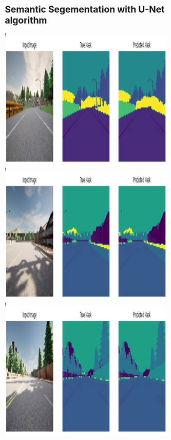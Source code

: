# Semantic Segementation with U-Net algorithm


!<img src="https://github.com/AyobamiAdebesin/Computer-Vision-DeepLearning-AI/blob/master/Week%203/outputs/input_image1.png" width="800" height="400">
!<img src="https://github.com/AyobamiAdebesin/Computer-Vision-DeepLearning-AI/blob/master/Week%203/outputs/input_image2.png" width="800" height="400">
!<img src="https://github.com/AyobamiAdebesin/Computer-Vision-DeepLearning-AI/blob/master/Week%203/outputs/input_image3.png" width="800" height="400">

